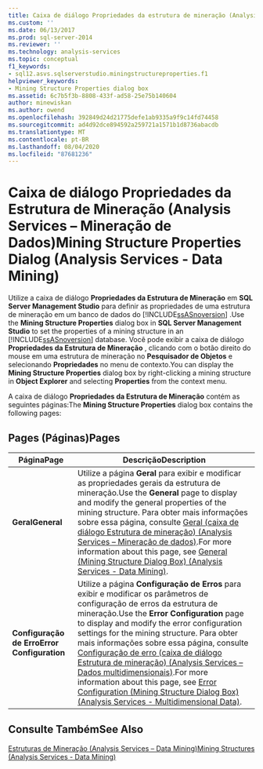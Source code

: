 ```yaml
---
title: Caixa de diálogo Propriedades da estrutura de mineração (Analysis Services-Mineração de dados) | Microsoft Docs
ms.custom: ''
ms.date: 06/13/2017
ms.prod: sql-server-2014
ms.reviewer: ''
ms.technology: analysis-services
ms.topic: conceptual
f1_keywords:
- sql12.asvs.sqlserverstudio.miningstructureproperties.f1
helpviewer_keywords:
- Mining Structure Properties dialog box
ms.assetid: 6c7b5f3b-8808-433f-ad58-25e75b140604
author: minewiskan
ms.author: owend
ms.openlocfilehash: 392849d24d21775defe1ab9335a9f9c14fd74458
ms.sourcegitcommit: ad4d92dce894592a259721a1571b1d8736abacdb
ms.translationtype: MT
ms.contentlocale: pt-BR
ms.lasthandoff: 08/04/2020
ms.locfileid: "87681236"
---
```

# <a name="mining-structure-properties-dialog-analysis-services---data-mining"></a><span data-ttu-id="9b851-102">Caixa de diálogo Propriedades da Estrutura de Mineração (Analysis Services – Mineração de Dados)</span><span class="sxs-lookup"><span data-stu-id="9b851-102">Mining Structure Properties Dialog (Analysis Services - Data Mining)</span></span>
  <span data-ttu-id="9b851-103">Utilize a caixa de diálogo **Propriedades da Estrutura de Mineração** em **SQL Server Management Studio** para definir as propriedades de uma estrutura de mineração em um banco de dados do [!INCLUDE[ssASnoversion](../includes/ssasnoversion-md.md)] .</span><span class="sxs-lookup"><span data-stu-id="9b851-103">Use the **Mining Structure Properties** dialog box in **SQL Server Management Studio** to set the properties of a mining structure in an [!INCLUDE[ssASnoversion](../includes/ssasnoversion-md.md)] database.</span></span> <span data-ttu-id="9b851-104">Você pode exibir a caixa de diálogo **Propriedades da Estrutura de Mineração** , clicando com o botão direito do mouse em uma estrutura de mineração no **Pesquisador de Objetos** e selecionando **Propriedades** no menu de contexto.</span><span class="sxs-lookup"><span data-stu-id="9b851-104">You can display the **Mining Structure Properties** dialog box by right-clicking a mining structure in **Object Explorer** and selecting **Properties** from the context menu.</span></span>  
  
 <span data-ttu-id="9b851-105">A caixa de diálogo **Propriedades da Estrutura de Mineração** contém as seguintes páginas:</span><span class="sxs-lookup"><span data-stu-id="9b851-105">The **Mining Structure Properties** dialog box contains the following pages:</span></span>  
  
## <a name="pages"></a><span data-ttu-id="9b851-106">Pages (Páginas)</span><span class="sxs-lookup"><span data-stu-id="9b851-106">Pages</span></span>  
  
|<span data-ttu-id="9b851-107">Página</span><span class="sxs-lookup"><span data-stu-id="9b851-107">Page</span></span>|<span data-ttu-id="9b851-108">Descrição</span><span class="sxs-lookup"><span data-stu-id="9b851-108">Description</span></span>|  
|----------|-----------------|  
|<span data-ttu-id="9b851-109">**Geral**</span><span class="sxs-lookup"><span data-stu-id="9b851-109">**General**</span></span>|<span data-ttu-id="9b851-110">Utilize a página **Geral** para exibir e modificar as propriedades gerais da estrutura de mineração.</span><span class="sxs-lookup"><span data-stu-id="9b851-110">Use the **General** page to display and modify the general properties of the mining structure.</span></span> <span data-ttu-id="9b851-111">Para obter mais informações sobre essa página, consulte [Geral &#40;caixa de diálogo Estrutura de mineração&#41; &#40;Analysis Services – Mineração de dados&#41;](general-mining-structure-dialog-box-analysis-services-data-mining.md).</span><span class="sxs-lookup"><span data-stu-id="9b851-111">For more information about this page, see [General &#40;Mining Structure Dialog Box&#41; &#40;Analysis Services - Data Mining&#41;](general-mining-structure-dialog-box-analysis-services-data-mining.md).</span></span>|  
|<span data-ttu-id="9b851-112">**Configuração de Erro**</span><span class="sxs-lookup"><span data-stu-id="9b851-112">**Error Configuration**</span></span>|<span data-ttu-id="9b851-113">Utilize a página **Configuração de Erros** para exibir e modificar os parâmetros de configuração de erros da estrutura de mineração.</span><span class="sxs-lookup"><span data-stu-id="9b851-113">Use the **Error Configuration** page to display and modify the error configuration settings for the mining structure.</span></span> <span data-ttu-id="9b851-114">Para obter mais informações sobre essa página, consulte [Configuração de erro &#40;caixa de diálogo Estrutura de mineração&#41; &#40;Analysis Services – Dados multidimensionais&#41;](error-configuration-mining-structure-dialog-analysis-services-multidimensional-data.md).</span><span class="sxs-lookup"><span data-stu-id="9b851-114">For more information about this page, see [Error Configuration &#40;Mining Structure Dialog Box&#41; &#40;Analysis Services - Multidimensional Data&#41;](error-configuration-mining-structure-dialog-analysis-services-multidimensional-data.md).</span></span>|  
  
## <a name="see-also"></a><span data-ttu-id="9b851-115">Consulte Também</span><span class="sxs-lookup"><span data-stu-id="9b851-115">See Also</span></span>  
 [<span data-ttu-id="9b851-116">Estruturas de Mineração &#40;Analysis Services – Data Mining&#41;</span><span class="sxs-lookup"><span data-stu-id="9b851-116">Mining Structures &#40;Analysis Services - Data Mining&#41;</span></span>](data-mining/mining-structures-analysis-services-data-mining.md)  
  
  
